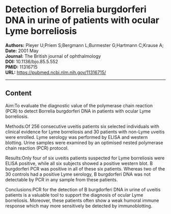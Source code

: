 # Detection of Borrelia burgdorferi DNA in urine of patients with ocular Lyme borreliosis

**Authors:** Pleyer U;Priem S;Bergmann L;Burmester G;Hartmann C;Krause A;  
**Date:** 2001 May  
**Journal:** The British journal of ophthalmology  
**DOI:** 10.1136/bjo.85.5.552  
**PMID:** 11316715  
**URL:** https://pubmed.ncbi.nlm.nih.gov/11316715/

---

## Content

Aim:To evaluate the diagnostic value of the polymerase chain reaction (PCR) to detect Borrelia burgdorferi DNA in patients with ocular Lyme borreliosis.

Methods:Of 256 consecutive uveitis patients six selected individuals with clinical evidence for Lyme borreliosis and 30 patients with non-Lyme uveitis were enrolled. Lyme serology was performed by ELISA and western blotting. Urine samples were examined by an optimised nested polymerase chain reaction (PCR) protocol.

Results:Only four of six uveitis patients suspected for Lyme borreliosis were ELISA positive, while all six subjects showed a positive western blot. B burgdorferi PCR was positive in all of these six patients. Whereas two of the 30 controls had a positive Lyme serology, B burgdorferi DNA was not detectable by PCR in any sample from these patients.

Conclusions:PCR for the detection of B burgdorferi DNA in urine of uveitis patients is a valuable tool to support the diagnosis of ocular Lyme borreliosis. Moreover, these patients often show a weak humoral immune response which may more sensitively be detected by immunoblotting.

